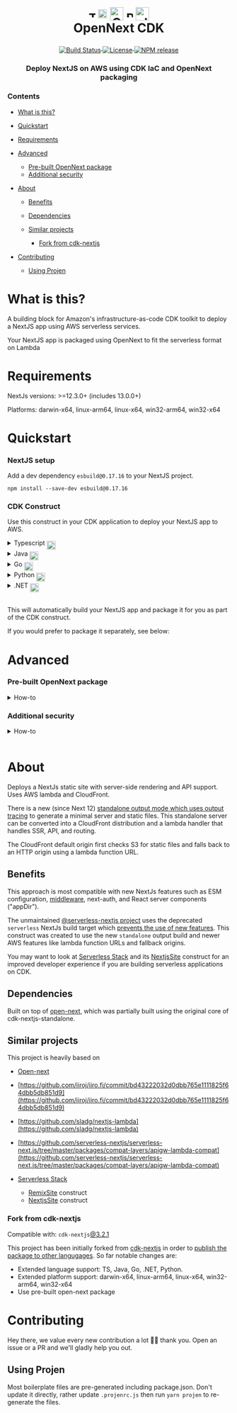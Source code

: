 <h1 align="center">
  <div align="center">
      <img align="middle" alt="Typescript" src="./resources/typescript.svg" width=15>
      <img align="middle" alt="Java" src="./resources/java.svg" width=20>
      <img align="middle" alt="Go" src="./resources/go.svg" width=30>
      <img align="middle" alt="Python" src="./resources/python.svg" width=15>
      <img align="middle" alt=".NET" src="./resources/dotnet.svg" width=30>
  </div>
  OpenNext CDK
</h1>
<div align="center">
  <a href="https://github.com/datasprayio/open-next-cdk/actions?query=workflow%3A%22build%22">
    <img align="middle" alt="Build Status" src="https://img.shields.io/github/actions/workflow/status/datasprayio/open-next-cdk/build.yml?style=for-the-badge">
  </a>
  <a href="https://github.com/datasprayio/open-next-cdk/blob/master/LICENSE">
    <img align="middle" alt="License" src="https://img.shields.io/github/license/datasprayio/open-next-cdk?style=for-the-badge">
  </a>
  <a href="https://www.npmjs.com/package/open-next-cdk">
    <img align="middle" alt="NPM release" src="https://img.shields.io/npm/v/open-next-cdk?label=RELEASE&color=blue&style=for-the-badge">
  </a>
</div>
<h3 align="center">Deploy NextJS on AWS using CDK IaC and OpenNext packaging</h3>

### Contents

* [What is this?](#what-is-this)
* [Quickstart](#quickstart)
* [Requirements](#requirements)
* [Advanced](#advanced)

  * [Pre-built OpenNext package](#pre-built-opennext-package)
  * [Additional security](#additional-security)
* [About](#about)

  * [Benefits](#benefits)
  * [Dependencies](#dependencies)
  * [Similar projects](#similar-projects)

    * [Fork from cdk-nextjs](#fork-from-cdk-nextjs)
* [Contributing](#contributing)

  * [Using Projen](#using-projen)

# What is this?

A building block for Amazon's infrastructure-as-code CDK toolkit to deploy a NextJS app using AWS serverless services.

Your NextJS app is packaged using OpenNext to fit the serverless format on Lambda

# Requirements

NextJs versions: >=12.3.0+ (includes 13.0.0+)

Platforms: darwin-x64, linux-arm64, linux-x64, win32-arm64, win32-x64

# Quickstart

### NextJS setup

Add a dev dependency `esbuild@0.17.16` to your NextJS project.

```shell
npm install --save-dev esbuild@0.17.16
```

### CDK Construct

Use this construct in your CDK application to deploy your NextJS app to AWS.

<details>
  <summary>Typescript <img align="middle" alt="Typescript" src="./resources/typescript.svg" width=20></summary>  <a href="https://www.npmjs.com/package/open-next-cdk">
    <img align="middle" alt="NPM release" src="https://img.shields.io/npm/v/open-next-cdk?style=for-the-badge">
  </a>

Install the dependency using npm:

```shell
npm install --save-dev esbuild@0.17.16 open-next-cdk
```

Use the construct in your CDK application:

```python
import { Nextjs } from 'open-next-cdk';

new Nextjs(this, 'Web', {
  nextjsPath: './web', // relative path to nextjs project root
});
```

</details>
<details>
  <summary>Java <img align="middle" alt="Java" src="./resources/java.svg" width=20></summary>
  <a href="https://search.maven.org/artifact/io.dataspray/open-next-cdk">
    <img align="middle" alt="Maven Central release" src="https://img.shields.io/maven-central/v/io.dataspray/open-next-cdk?style=for-the-badge">
  </a>

Install the dependency using Maven:

```xml
<dependency>
  <groupId>io.dataspray</groupId>
  <artifactId>open-next-cdk</artifactId>
  <version>x.y.z</version>
</dependency>
```

Use the construct in your CDK application:

```java
Nextjs.Builder.create(this, getConstructId())
        .nextjsPath("./web")
        .build();
```

</details>
<details>
  <summary>Go <img align="middle" alt="Go" src="./resources/go.svg" width=20></summary>  <a href="https://github.com/datasprayio/open-next-cdk/tree/main/opennextcdk">
    <img align="middle" alt="Go release" src="https://img.shields.io/github/go-mod/go-version/datasprayio/open-next-cdk/go?filename=opennextcdk%2Fgo.mod&label=GO&style=for-the-badge">
  </a>

Install the dependency:

```shell
go get github.com:datasprayio/open-next-cdk.git@go
```

Or checkout [the code in the `go` branch](https://github.com/datasprayio/open-next-cdk/tree/go).

</details>
<details>
  <summary>Python <img align="middle" alt="Python" src="./resources/python.svg" width=20></summary>  <a href="https://pypi.org/project/open-next-cdk/">
    <img align="middle" alt="Pypi release" src="https://img.shields.io/pypi/v/open-next-cdk?style=for-the-badge">
  </a>

Install the dependency:

```shell
pip install open-next-cdk
```

</details>
<details>
  <summary>.NET <img align="middle" alt=".NET" src="./resources/dotnet.svg" width=20></summary>  <a href="https://www.nuget.org/packages/Dataspray.OpenNextCdk">
    <img align="middle" alt="Nuget release" src="https://img.shields.io/nuget/v/Dataspray.OpenNextCdk?style=for-the-badge">
  </a>

Install the dependency:

```shell
dotnet add package Dataspray.OpenNextCdk
```

</details>
<br/>

This will automatically build your NextJS app and package it for you as part of the CDK construct.

If you would prefer to package it separately, see below:

# Advanced

### Pre-built OpenNext package

<details>
  <summary>How-to</summary>

You may also provide already pre-built OpenNext package directly by building it yourself first:

```shell
open-next build
```

You will find a new folder `.open-next` which contains the packaging for your NextJS App. Now you can use the construct by instructing it not to build your app, just use the OpenNext folder directly:

```python
import { Nextjs } from 'open-next-cdk';

new Nextjs(this, 'Web', {
  openNextPath: './web/.open-next', // relative path to .open-next folder
});
```

</details>

### Additional security

<details>
  <summary>How-to</summary>

```python
import { RemovalPolicy, Stack } from "aws-cdk-lib";
import { Construct } from "constructs";
import { CfnWebAcl } from "aws-cdk-lib/aws-wafv2";
import { SecurityPolicyProtocol, type DistributionProps } from "aws-cdk-lib/aws-cloudfront";
import { Nextjs, type NextjsDistributionProps } from "cdk-nextjs-standalone";
import { Bucket, BlockPublicAccess, BucketEncryption } from "aws-cdk-lib/aws-s3";

// Because of `WebAcl`, this stack must be deployed in us-east-1. If you want
// to deploy Nextjs in another region, add WAF in separate stack deployed in us-east-1
export class UiStack {
  constructor(scope: Construct, id: string) {
    const webAcl = new CfnWebAcl(this, "WebAcl", { ... });
    new Nextjs(this, "NextSite", {
      nextjsPath: "...",
      defaults: {
        assetDeployment: {
          bucket: new Bucket(this, "NextjsAssetDeploymentBucket", {
            autoDeleteObjects: true,
            removalPolicy: RemovalPolicy.DESTROY,
            encryption: BucketEncryption.S3_MANAGED,
            enforceSSL: true,
            blockPublicAccess: BlockPublicAccess.BLOCK_ALL,
          }),
        },
        distribution: {
          functionUrlAuthType: FunctionUrlAuthType.AWS_IAM,
          cdk: {
            distribution: {
              webAclId: webAcl.attrArn,
              minimumProtocolVersion: SecurityPolicyProtocol.TLS_V1_2_2021,
            } as DistributionProps,
          },
        } satisfies Partial<NextjsDistributionProps>,
      },
    });
  }
}
```

</details>
<br />

# About

Deploys a NextJs static site with server-side rendering and API support. Uses AWS lambda and CloudFront.

There is a new (since Next 12) [standalone output mode which uses output tracing](https://nextjs.org/docs/advanced-features/output-file-tracing) to generate a minimal server and static files.
This standalone server can be converted into a CloudFront distribution and a lambda handler that handles SSR, API, and routing.

The CloudFront default origin first checks S3 for static files and falls back to an HTTP origin using a lambda function URL.

## Benefits

This approach is most compatible with new NextJs features such as ESM configuration, [middleware](https://nextjs.org/docs/advanced-features/middleware), next-auth, and React server components ("appDir").

The unmaintained [@serverless-nextjs project](https://github.com/serverless-nextjs/serverless-next.js) uses the deprecated `serverless` NextJs build target which [prevents the use of new features](https://github.com/serverless-nextjs/serverless-next.js/pull/2478).
This construct was created to use the new `standalone` output build and newer AWS features like lambda function URLs and fallback origins.

You may want to look at [Serverless Stack](https://sst.dev) and its [NextjsSite](https://docs.sst.dev/constructs/NextjsSite) construct for an improved developer experience if you are building serverless applications on CDK.

## Dependencies

Built on top of [open-next](https://open-next.js.org/), which was partially built using the original core of cdk-nextjs-standalone.

## Similar projects

This project is heavily based on

* [Open-next](https://open-next.js.org/)
* [https://github.com/iiroj/iiro.fi/commit/bd43222032d0dbb765e1111825f64dbb5db851d9](https://github.com/iiroj/iiro.fi/commit/bd43222032d0dbb765e1111825f64dbb5db851d9)
* [https://github.com/sladg/nextjs-lambda](https://github.com/sladg/nextjs-lambda)
* [https://github.com/serverless-nextjs/serverless-next.js/tree/master/packages/compat-layers/apigw-lambda-compat](https://github.com/serverless-nextjs/serverless-next.js/tree/master/packages/compat-layers/apigw-lambda-compat)
* [Serverless Stack](https://github.com/serverless-stack/sst)

  * [RemixSite](https://github.com/serverless-stack/sst/blob/master/packages/resources/src/NextjsSite.ts) construct
  * [NextjsSite](https://github.com/serverless-stack/sst/blob/master/packages/resources/src/RemixSite.ts) construct

### Fork from cdk-nextjs

Compatible with: `cdk-nextjs`[@3.2.1](https://github.com/jetbridge/cdk-nextjs/releases/tag/v3.2.1)

This project has been initially forked from [cdk-nextjs](https://github.com/jetbridge/cdk-nextjs) in order to [publish the package to other langugages](https://github.com/jetbridge/cdk-nextjs/issues/120#issuecomment-1634926223). So far notable changes are:

* Extended language support: TS, Java, Go, .NET, Python.
* Extended platform support: darwin-x64, linux-arm64, linux-x64, win32-arm64, win32-x64
* Use pre-built open-next package

# Contributing

Hey there, we value every new contribution a lot 🙏🏼 thank you. Open an issue or a PR and we'll gladly help you out.

## Using Projen

Most boilerplate files are pre-generated including package.json. Don't update it directly, rather update `.projenrc.js` then run `yarn projen` to re-generate the files.
